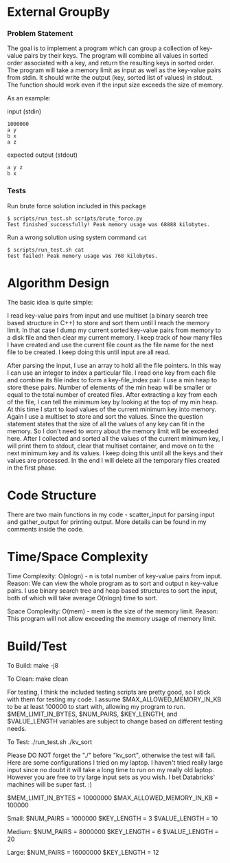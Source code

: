 # External GroupBy


### Problem Statement
The goal is to implement a program which can group a collection of key-value pairs by their keys. The program will combine all values in sorted order associated with a key, and return the resulting keys in sorted order.
The program will take a memory limit as input as well as the key-value pairs from stdin. It should write the output (key, sorted list of values) in stdout. The function should work even if the input size exceeds the size of memory.

As an example:

input (stdin)
```
1000000
a y
b x
a z
```

expected output (stdout)
```
a y z
b x
```


### Tests
Run brute force solution included in this package
```
$ scripts/run_test.sh scripts/brute_force.py
Test finished successfully! Peak memory usage was 68888 kilobytes.
```

Run a wrong solution using system command `cat`
```
$ scripts/run_test.sh cat
Test failed! Peak memory usage was 768 kilobytes.
```


# Algorithm Design
The basic idea is quite simple:

I read key-value pairs from input and use multiset (a binary search tree based structure in C++) to store and sort them until I reach the memory limit. In that case I dump my current sorted key-value pairs from memory to a disk file and then clear my current memory. I keep track of how many files I have created and use the current file count as the file name for the next file to be created. I keep doing this until input are all read.

After parsing the input, I use an array to hold all the file pointers. In this way I can use an integer to index a particular file. I read one key from each file and combine its file index to form a key-file_index pair. I use a min heap to store these pairs. Number of elements of the min heap will be smaller or equal to the total number of created files. After extracting a key from each of the file, I can tell the minimum key by looking at the top of my min heap. At this time I start to load values of the current minimum key into memory. Again I use a multiset to store and sort the values. Since the question statement states that the size of all the values of any key can fit in the memory. So I don't need to worry about the memory limit will be exceeded here. After I collected and sorted all the values of the current minimum key, I will print them to stdout, clear that multiset container, and move on to the next minimum key and its values. I keep doing this until all the keys and their values are processed. In the end I will delete all the temporary files created in the first phase.


# Code Structure
There are two main functions in my code - scatter_input for parsing input and gather_output for printing output. More details can be found in my comments inside the code.


# Time/Space Complexity
Time Complexity: O(nlogn) - n is total number of key-value pairs from input.
Reason: We can view the whole program as to sort and output n key-value pairs. I use binary search tree and heap based structures to sort the input, both of which will take average O(nlogn) time to sort.

Space Complexity: O(mem) - mem is the size of the memory limit.
Reason: This program will not allow exceeding the memory usage of memory limit.


# Build/Test
To Build:
make -j8

To Clean:
make clean

For testing, I think the included testing scripts are pretty good, so I stick with them for testing my code. I assume $MAX_ALLOWED_MEMORY_IN_KB to be at least 100000 to start with, allowing my program to run. $MEM_LIMIT_IN_BYTES, $NUM_PAIRS, $KEY_LENGTH, and $VALUE_LENGTH variables are subject to change based on different testing needs.

To Test:
./run_test.sh ./kv_sort

Please DO NOT forget the "./" before "kv_sort", otherwise the test will fail. Here are some configurations I tried on my laptop. I haven't tried really large input since no doubt it will take a long time to run on my really old laptop. However you are free to try large input sets as you wish. I bet Databricks' machines will be super fast. :)

$MEM_LIMIT_IN_BYTES = 10000000
$MAX_ALLOWED_MEMORY_IN_KB = 100000

Small:
$NUM_PAIRS = 1000000
$KEY_LENGTH = 3
$VALUE_LENGTH = 10

Medium:
$NUM_PAIRS = 8000000
$KEY_LENGTH = 6
$VALUE_LENGTH = 20

Large:
$NUM_PAIRS = 16000000
$KEY_LENGTH = 12
